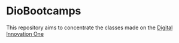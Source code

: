 # DioBootcamps

This repository aims to concentrate the classes made on the [Digital Innovation One](https://digitalinnovation.one)
